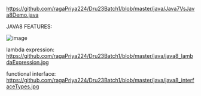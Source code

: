 https://github.com/ragaPriya224/Dru23Batch1/blob/master/java/Java7VsJava8Demo.java

JAVA8 FEATURES:

![image](https://github.com/ragaPriya224/Dru23Batch1/assets/90038032/b65ee1e2-80cb-4d62-89f1-550e6136c9f1)

lambda expression: https://github.com/ragaPriya224/Dru23Batch1/blob/master/java/java8_lambdaExpression.jpg

functional interface: https://github.com/ragaPriya224/Dru23Batch1/blob/master/java/java8_interfaceTypes.jpg
  
                      
